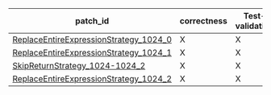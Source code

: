  | patch_id |correctness |Test-validation |NPEX-validation |
 |--- | --- | --- | --- | 
 | [ReplaceEntireExpressionStrategy_1024_0](./patches/ReplaceEntireExpressionStrategy_1024_0/patch.java#L1032) | X | X | X | 
 | [ReplaceEntireExpressionStrategy_1024_1](./patches/ReplaceEntireExpressionStrategy_1024_1/patch.java#L1032) | X | X | O | 
 | [SkipReturnStrategy_1024-1024_2](./patches/SkipReturnStrategy_1024-1024_2/patch.java#L1032) | X | X | X | 
 | [ReplaceEntireExpressionStrategy_1024_2](./patches/ReplaceEntireExpressionStrategy_1024_2/patch.java#L1032) | X | X | O | 
